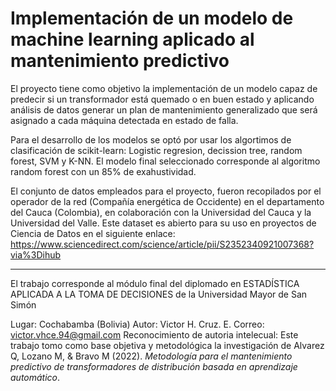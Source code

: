 # Implementación de un modelo de machine learning aplicado al mantenimiento predictivo 

El proyecto tiene como objetivo la implementación de un modelo capaz de predecir si un transformador está quemado o en buen estado y aplicando análisis de datos generar un plan de mantenimiento generalizado que será asignado a cada máquina detectada en estado de falla.

Para el desarrollo de los modelos se optó por usar los algortimos de clasificación de scikit-learn: Logistic regresion, decission tree, random forest, SVM y K-NN. El modelo final seleccionado corresponde al algoritmo random forest con un 85% de exahustividad.

El conjunto de datos empleados para el proyecto, fueron recopilados por el operador de la red (Compañía energética de Occidente) en el departamento del Cauca (Colombia), en colaboración con la Universidad del Cauca y la Universidad del Valle. Este dataset es abierto para su uso en proyectos de Ciencia de Datos en el siguiente enlace: https://www.sciencedirect.com/science/article/pii/S2352340921007368?via%3Dihub

______

El trabajo corresponde al módulo final del diplomado en ESTADÍSTICA APLICADA A LA TOMA DE DECISIONES de la Universidad Mayor de San Simón 

Lugar: Cochabamba (Bolivia)
Autor: Victor H. Cruz. E.
Correo: victor.vhce.94@gmail.com
Reconocimiento de autoria intelecual: Este trabajo tomo como base objetiva y metodológica la investigación de Alvarez Q, Lozano M, & Bravo M (2022). *Metodología para el mantenimiento predictivo de transformadores de distribución basada en aprendizaje automático*. 



